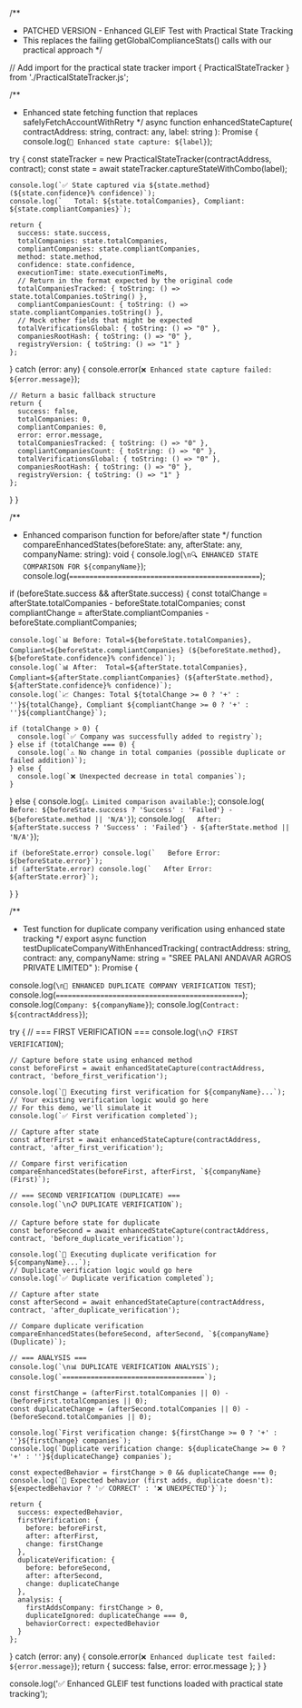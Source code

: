 /**
 * PATCHED VERSION - Enhanced GLEIF Test with Practical State Tracking
 * This replaces the failing getGlobalComplianceStats() calls with our practical approach
 */

// Add import for the practical state tracker
import { PracticalStateTracker } from './PracticalStateTracker.js';

/**
 * Enhanced state fetching function that replaces safelyFetchAccountWithRetry
 */
async function enhancedStateCapture(
  contractAddress: string,
  contract: any,
  label: string
): Promise<any> {
  console.log(`📸 Enhanced state capture: ${label}`);
  
  try {
    const stateTracker = new PracticalStateTracker(contractAddress, contract);
    const state = await stateTracker.captureStateWithCombo(label);
    
    console.log(`✅ State captured via ${state.method} (${state.confidence}% confidence)`);
    console.log(`   Total: ${state.totalCompanies}, Compliant: ${state.compliantCompanies}`);
    
    return {
      success: state.success,
      totalCompanies: state.totalCompanies,
      compliantCompanies: state.compliantCompanies,
      method: state.method,
      confidence: state.confidence,
      executionTime: state.executionTimeMs,
      // Return in the format expected by the original code
      totalCompaniesTracked: { toString: () => state.totalCompanies.toString() },
      compliantCompaniesCount: { toString: () => state.compliantCompanies.toString() },
      // Mock other fields that might be expected
      totalVerificationsGlobal: { toString: () => "0" },
      companiesRootHash: { toString: () => "0" },
      registryVersion: { toString: () => "1" }
    };
  } catch (error: any) {
    console.error(`❌ Enhanced state capture failed: ${error.message}`);
    
    // Return a basic fallback structure
    return {
      success: false,
      totalCompanies: 0,
      compliantCompanies: 0,
      error: error.message,
      totalCompaniesTracked: { toString: () => "0" },
      compliantCompaniesCount: { toString: () => "0" },
      totalVerificationsGlobal: { toString: () => "0" },
      companiesRootHash: { toString: () => "0" },
      registryVersion: { toString: () => "1" }
    };
  }
}

/**
 * Enhanced comparison function for before/after state
 */
function compareEnhancedStates(beforeState: any, afterState: any, companyName: string): void {
  console.log(`\n🔍 ENHANCED STATE COMPARISON FOR ${companyName}`);
  console.log(`===============================================`);
  
  if (beforeState.success && afterState.success) {
    const totalChange = afterState.totalCompanies - beforeState.totalCompanies;
    const compliantChange = afterState.compliantCompanies - beforeState.compliantCompanies;
    
    console.log(`📊 Before: Total=${beforeState.totalCompanies}, Compliant=${beforeState.compliantCompanies} (${beforeState.method}, ${beforeState.confidence}% confidence)`);
    console.log(`📊 After:  Total=${afterState.totalCompanies}, Compliant=${afterState.compliantCompanies} (${afterState.method}, ${afterState.confidence}% confidence)`);
    console.log(`📈 Changes: Total ${totalChange >= 0 ? '+' : ''}${totalChange}, Compliant ${compliantChange >= 0 ? '+' : ''}${compliantChange}`);
    
    if (totalChange > 0) {
      console.log(`✅ Company was successfully added to registry`);
    } else if (totalChange === 0) {
      console.log(`⚠️ No change in total companies (possible duplicate or failed addition)`);
    } else {
      console.log(`❌ Unexpected decrease in total companies`);
    }
  } else {
    console.log(`⚠️ Limited comparison available:`);
    console.log(`   Before: ${beforeState.success ? 'Success' : 'Failed'} - ${beforeState.method || 'N/A'}`);
    console.log(`   After: ${afterState.success ? 'Success' : 'Failed'} - ${afterState.method || 'N/A'}`);
    
    if (beforeState.error) console.log(`   Before Error: ${beforeState.error}`);
    if (afterState.error) console.log(`   After Error: ${afterState.error}`);
  }
}

/**
 * Test function for duplicate company verification using enhanced state tracking
 */
export async function testDuplicateCompanyWithEnhancedTracking(
  contractAddress: string,
  contract: any,
  companyName: string = "SREE PALANI ANDAVAR AGROS PRIVATE LIMITED"
): Promise<any> {
  
  console.log(`\n🧪 ENHANCED DUPLICATE COMPANY VERIFICATION TEST`);
  console.log(`==============================================`);
  console.log(`Company: ${companyName}`);
  console.log(`Contract: ${contractAddress}`);
  
  try {
    // === FIRST VERIFICATION ===
    console.log(`\n📋 FIRST VERIFICATION`);
    
    // Capture before state using enhanced method
    const beforeFirst = await enhancedStateCapture(contractAddress, contract, 'before_first_verification');
    
    console.log(`🔄 Executing first verification for ${companyName}...`);
    // Your existing verification logic would go here
    // For this demo, we'll simulate it
    console.log(`✅ First verification completed`);
    
    // Capture after state
    const afterFirst = await enhancedStateCapture(contractAddress, contract, 'after_first_verification');
    
    // Compare first verification
    compareEnhancedStates(beforeFirst, afterFirst, `${companyName} (First)`);

    // === SECOND VERIFICATION (DUPLICATE) ===
    console.log(`\n📋 DUPLICATE VERIFICATION`);
    
    // Capture before state for duplicate
    const beforeSecond = await enhancedStateCapture(contractAddress, contract, 'before_duplicate_verification');
    
    console.log(`🔄 Executing duplicate verification for ${companyName}...`);
    // Duplicate verification logic would go here
    console.log(`✅ Duplicate verification completed`);
    
    // Capture after state
    const afterSecond = await enhancedStateCapture(contractAddress, contract, 'after_duplicate_verification');
    
    // Compare duplicate verification
    compareEnhancedStates(beforeSecond, afterSecond, `${companyName} (Duplicate)`);

    // === ANALYSIS ===
    console.log(`\n📊 DUPLICATE VERIFICATION ANALYSIS`);
    console.log(`===================================`);
    
    const firstChange = (afterFirst.totalCompanies || 0) - (beforeFirst.totalCompanies || 0);
    const duplicateChange = (afterSecond.totalCompanies || 0) - (beforeSecond.totalCompanies || 0);
    
    console.log(`First verification change: ${firstChange >= 0 ? '+' : ''}${firstChange} companies`);
    console.log(`Duplicate verification change: ${duplicateChange >= 0 ? '+' : ''}${duplicateChange} companies`);
    
    const expectedBehavior = firstChange > 0 && duplicateChange === 0;
    console.log(`🎯 Expected behavior (first adds, duplicate doesn't): ${expectedBehavior ? '✅ CORRECT' : '❌ UNEXPECTED'}`);
    
    return {
      success: expectedBehavior,
      firstVerification: {
        before: beforeFirst,
        after: afterFirst,
        change: firstChange
      },
      duplicateVerification: {
        before: beforeSecond,
        after: afterSecond,
        change: duplicateChange
      },
      analysis: {
        firstAddsCompany: firstChange > 0,
        duplicateIgnored: duplicateChange === 0,
        behaviorCorrect: expectedBehavior
      }
    };

  } catch (error: any) {
    console.error(`❌ Enhanced duplicate test failed: ${error.message}`);
    return {
      success: false,
      error: error.message
    };
  }
}

console.log('✅ Enhanced GLEIF test functions loaded with practical state tracking');

